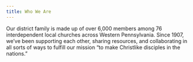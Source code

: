 ```yaml
---
title: Who We Are
---
```


Our district family is made up of over 6,000 members among 76 interdependent local churches across Western Pennsylvania. Since 1907, we’ve been supporting each other, sharing resources, and collaborating in all sorts of ways to fulfill our mission “to make Christlike disciples in the nations.”
